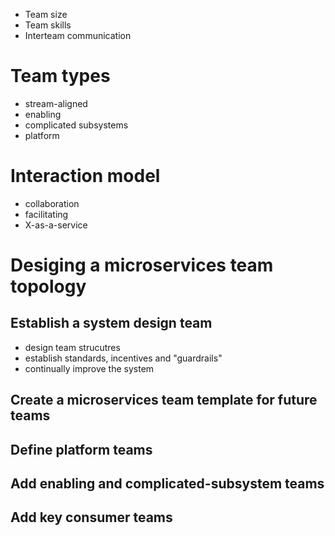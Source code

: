 * Team size
* Team skills
* Interteam communication

# Team types
* stream-aligned
* enabling
* complicated subsystems
* platform

# Interaction model
* collaboration
* facilitating
* X-as-a-service

# Desiging a microservices team topology
## Establish a system design team
* design team strucutres
* establish standards, incentives and "guardrails"
* continually improve the system

## Create a microservices team template for future teams
## Define platform teams
## Add enabling and complicated-subsystem teams
## Add key consumer teams

